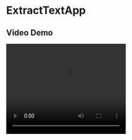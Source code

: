 # ExtractTextApp

## Video Demo

<video width="320" height="240" controls>
  <source src="./Screenshot/app.mp4" type="video/mp4">
  Your browser does not support the video tag.
</video>